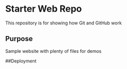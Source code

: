 # Starter Web Repo


This repository is for showing how Git and GitHub work

## Purpose

Sample website with plenty of files for demos

##Deployment

